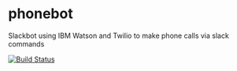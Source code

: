# phonebot
Slackbot using IBM Watson and Twilio to make phone calls via slack commands

[![Build Status](https://api.travis-ci.org/jthomas/phonebot.svg?branch=master)](https://api.travis-ci.org/jthomas/phonebot.svg?branch=master)
